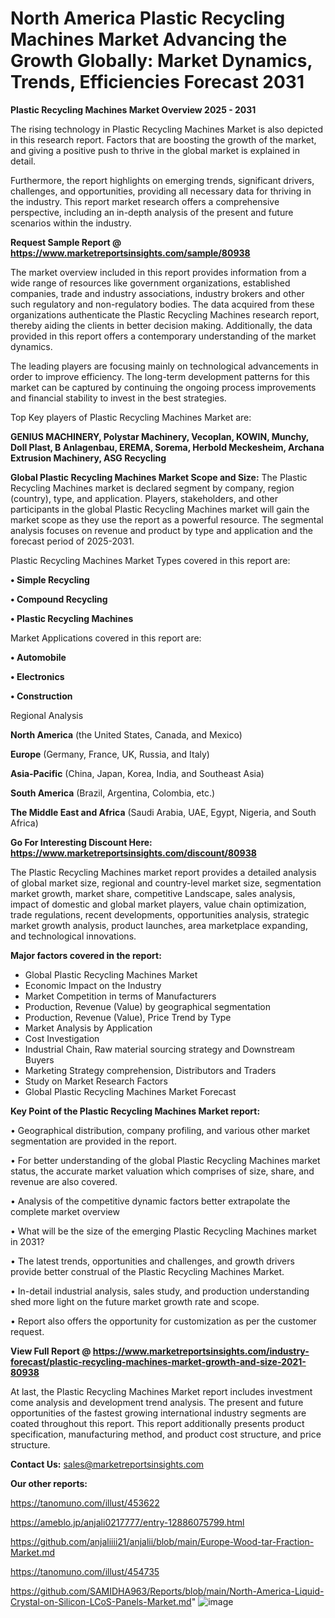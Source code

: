  # North America Plastic Recycling Machines Market Advancing the Growth Globally: Market Dynamics, Trends, Efficiencies Forecast 2031

<Strong> Plastic Recycling Machines Market Overview 2025 - 2031</strong>

The rising technology in Plastic Recycling Machines Market is also depicted in this research report. Factors that are boosting the growth of the market, and giving a positive push to thrive in the global market is explained in detail.

Furthermore, the report highlights on emerging trends, significant drivers, challenges, and opportunities, providing all necessary data for thriving in the industry. This report market research offers a comprehensive perspective, including an in-depth analysis of the present and future scenarios within the industry.

<strong>Request Sample Report @ <a href=https://www.marketreportsinsights.com/sample/80938>https://www.marketreportsinsights.com/sample/80938</a></strong>

The market overview included in this report provides information from a wide range of resources like government organizations, established companies, trade and industry associations, industry brokers and other such regulatory and non-regulatory bodies. The data acquired from these organizations authenticate the Plastic Recycling Machines research report, thereby aiding the clients in better decision making. Additionally, the data provided in this report offers a contemporary understanding of the market dynamics.

The leading players are focusing mainly on technological advancements in order to improve efficiency. The long-term development patterns for this market can be captured by continuing the ongoing process improvements and financial stability to invest in the best strategies.

Top Key players of Plastic Recycling Machines Market are:

<strong>GENIUS MACHINERY, Polystar Machinery, Vecoplan, KOWIN, Munchy, Doll Plast, B Anlagenbau, EREMA, Sorema, Herbold Meckesheim, Archana Extrusion Machinery, ASG Recycling</strong>

<strong><b>Global Plastic Recycling Machines Market Scope and Size:</b></strong>
The Plastic Recycling Machines market is declared segment by company, region (country), type, and application. Players, stakeholders, and other participants in the global Plastic Recycling Machines market will gain the market scope as they use the report as a powerful resource. The segmental analysis focuses on revenue and product by type and application and the forecast period of 2025-2031.

Plastic Recycling Machines Market Types covered in this report are:

<strong>• Simple Recycling

• Compound Recycling

• Plastic Recycling Machines</strong>

Market Applications covered in this report are:

<strong>• Automobile

• Electronics

• Construction</strong> 

Regional Analysis

<strong>North America</strong> (the United States, Canada, and Mexico)

<strong>Europe</strong> (Germany, France, UK, Russia, and Italy)

<strong>Asia-Pacific</strong> (China, Japan, Korea, India, and Southeast Asia)

<strong>South America</strong> (Brazil, Argentina, Colombia, etc.)

<strong>The Middle East and Africa</strong> (Saudi Arabia, UAE, Egypt, Nigeria, and South Africa)

<strong>Go For Interesting Discount Here: <a href=https://www.marketreportsinsights.com/discount/80938>https://www.marketreportsinsights.com/discount/80938</a></strong>

The Plastic Recycling Machines market report provides a detailed analysis of global market size, regional and country-level market size, segmentation market growth, market share, competitive Landscape, sales analysis, impact of domestic and global market players, value chain optimization, trade regulations, recent developments, opportunities analysis, strategic market growth analysis, product launches, area marketplace expanding, and technological innovations.

<strong><b>Major factors covered in the report:</b></strong>
<ul>
  <li>Global Plastic Recycling Machines Market </li>
  <li>Economic Impact on the Industry</li>
  <li>Market Competition in terms of Manufacturers</li>
  <li>Production, Revenue (Value) by geographical segmentation</li>
  <li>Production, Revenue (Value), Price Trend by Type</li>
  <li>Market Analysis by Application</li>
  <li>Cost Investigation</li>
  <li>Industrial Chain, Raw material sourcing strategy and Downstream Buyers</li>
  <li>Marketing Strategy comprehension, Distributors and Traders</li>
  <li>Study on Market Research Factors</li>
  <li>Global Plastic Recycling Machines Market Forecast</li>
</ul>

<strong><b>Key Point of the Plastic Recycling Machines Market report:</b></strong>

• Geographical distribution, company profiling, and various other market segmentation are provided in the report.

• For better understanding of the global Plastic Recycling Machines market status, the accurate market valuation which comprises of size, share, and revenue are also covered.

• Analysis of the competitive dynamic factors better extrapolate the complete market overview

• What will be the size of the emerging Plastic Recycling Machines market in 2031?

• The latest trends, opportunities and challenges, and growth drivers provide better construal of the Plastic Recycling Machines Market.

• In-detail industrial analysis, sales study, and production understanding shed more light on the future market growth rate and scope.

• Report also offers the opportunity for customization as per the customer request.

<strong><b>View Full Report @ <a href=https://www.marketreportsinsights.com/industry-forecast/plastic-recycling-machines-market-growth-and-size-2021-80938>https://www.marketreportsinsights.com/industry-forecast/plastic-recycling-machines-market-growth-and-size-2021-80938</a></b></strong>


At last, the Plastic Recycling Machines Market report includes investment come analysis and development trend analysis. The present and future opportunities of the fastest growing international industry segments are coated throughout this report. This report additionally presents product specification, manufacturing method, and product cost structure, and price structure.

<strong>Contact Us:</strong>
sales@marketreportsinsights.com

<strong>Our other reports:</strong>

<a href=https://tanomuno.com/illust/453622>https://tanomuno.com/illust/453622</a>

<a href=https://ameblo.jp/anjali0217777/entry-12886075799.html>https://ameblo.jp/anjali0217777/entry-12886075799.html</a>

<a href=https://github.com/anjaliiii21/anjalii/blob/main/Europe-Wood-tar-Fraction-Market.md>https://github.com/anjaliiii21/anjalii/blob/main/Europe-Wood-tar-Fraction-Market.md</a>

<a href=https://tanomuno.com/illust/454735>https://tanomuno.com/illust/454735</a>

<a href=https://github.com/SAMIDHA963/Reports/blob/main/North-America-Liquid-Crystal-on-Silicon-LCoS-Panels-Market.md>https://github.com/SAMIDHA963/Reports/blob/main/North-America-Liquid-Crystal-on-Silicon-LCoS-Panels-Market.md</a>"
![image](https://github.com/user-attachments/assets/c976ac3c-a9fa-4989-86fe-a7bafdd51a82)

